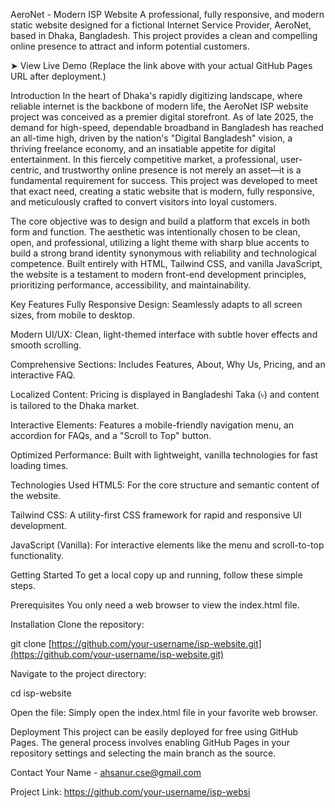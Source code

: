 AeroNet - Modern ISP Website
A professional, fully responsive, and modern static website designed for a fictional Internet Service Provider, AeroNet, based in Dhaka, Bangladesh. This project provides a clean and compelling online presence to attract and inform potential customers.

➤ View Live Demo
(Replace the link above with your actual GitHub Pages URL after deployment.)

Introduction
In the heart of Dhaka's rapidly digitizing landscape, where reliable internet is the backbone of modern life, the AeroNet ISP website project was conceived as a premier digital storefront. As of late 2025, the demand for high-speed, dependable broadband in Bangladesh has reached an all-time high, driven by the nation's "Digital Bangladesh" vision, a thriving freelance economy, and an insatiable appetite for digital entertainment. In this fiercely competitive market, a professional, user-centric, and trustworthy online presence is not merely an asset—it is a fundamental requirement for success. This project was developed to meet that exact need, creating a static website that is modern, fully responsive, and meticulously crafted to convert visitors into loyal customers.

The core objective was to design and build a platform that excels in both form and function. The aesthetic was intentionally chosen to be clean, open, and professional, utilizing a light theme with sharp blue accents to build a strong brand identity synonymous with reliability and technological competence. Built entirely with HTML, Tailwind CSS, and vanilla JavaScript, the website is a testament to modern front-end development principles, prioritizing performance, accessibility, and maintainability.

Key Features
Fully Responsive Design: Seamlessly adapts to all screen sizes, from mobile to desktop.

Modern UI/UX: Clean, light-themed interface with subtle hover effects and smooth scrolling.

Comprehensive Sections: Includes Features, About, Why Us, Pricing, and an interactive FAQ.

Localized Content: Pricing is displayed in Bangladeshi Taka (৳) and content is tailored to the Dhaka market.

Interactive Elements: Features a mobile-friendly navigation menu, an accordion for FAQs, and a "Scroll to Top" button.

Optimized Performance: Built with lightweight, vanilla technologies for fast loading times.

Technologies Used
HTML5: For the core structure and semantic content of the website.

Tailwind CSS: A utility-first CSS framework for rapid and responsive UI development.

JavaScript (Vanilla): For interactive elements like the menu and scroll-to-top functionality.

Getting Started
To get a local copy up and running, follow these simple steps.

Prerequisites
You only need a web browser to view the index.html file.

Installation
Clone the repository:

git clone [https://github.com/your-username/isp-website.git](https://github.com/your-username/isp-website.git)

Navigate to the project directory:

cd isp-website

Open the file:
Simply open the index.html file in your favorite web browser.

Deployment
This project can be easily deployed for free using GitHub Pages. The general process involves enabling GitHub Pages in your repository settings and selecting the main branch as the source.

Contact
Your Name - ahsanur.cse@gmail.com

Project Link: https://github.com/your-username/isp-websi
